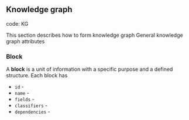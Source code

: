 ## Knowledge graph
code: KG

This section describes how to form knowledge graph
General knowledge graph attributes

### Block
A **block** is a unit of information with a specific purpose and a defined structure. 
Each block has 

- `id` - 
- `name` - 
- `fields` - 
- `classifiers` - 
- `dependencies` - 